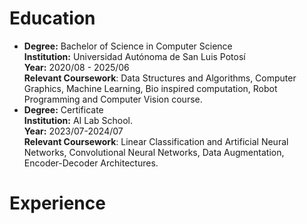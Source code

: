 # Education
- **Degree:** Bachelor of Science in Computer Science  
  **Institution:** Universidad Autónoma de San Luis Potosí  
  **Year:** 2020/08 - 2025/06  
  **Relevant Coursework**: Data Structures and Algorithms, Computer Graphics, Machine Learning, 
Bio inspired computation, Robot Programming and Computer Vision course.  
- **Degree:** Certificate      
  **Institution:** AI Lab School.  
  **Year:** 2023/07-2024/07  
  **Relevant Coursework**: Linear Classification and Artificial Neural Networks, Convolutional 
Neural Networks, Data Augmentation, Encoder-Decoder Architectures.
  
# Experience
